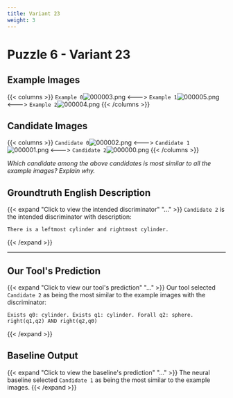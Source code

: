 ```yaml
---
title: Variant 23
weight: 3
---
```


# Puzzle 6 - Variant 23

## Example Images
{{< columns >}}
`Example 0`![000003.png](/clevr-variants/circle-at-ends/fovariant-23/render/images/CLEVR_val_000003.png)
<--->
`Example 1`![000005.png](/clevr-variants/circle-at-ends/fovariant-23/render/images/CLEVR_val_000005.png)
<--->
`Example 2`![000004.png](/clevr-variants/circle-at-ends/fovariant-23/render/images/CLEVR_val_000004.png)
{{< /columns >}}

## Candidate Images
{{< columns >}}
`Candidate 0`![000002.png](/clevr-variants/circle-at-ends/fovariant-23/render/images/CLEVR_val_000002.png)
<--->
`Candidate 1`![000001.png](/clevr-variants/circle-at-ends/fovariant-23/render/images/CLEVR_val_000001.png)
<--->
`Candidate 2`![000000.png](/clevr-variants/circle-at-ends/fovariant-23/render/images/CLEVR_val_000000.png)
{{< /columns >}}

*Which candidate among the above candidates is most similar to all the example images? Explain why.*

## Groundtruth English Description

{{< expand "Click to view the intended discriminator" "..." >}}
`Candidate 2` is the intended discriminator with description:
```plaintext 
There is a leftmost cylinder and rightmost cylinder.
```
{{< /expand >}}

---



## Our Tool's Prediction

{{< expand "Click to view our tool's prediction" "..." >}}
Our tool selected `Candidate 2` as being the most similar to the example images with the discriminator:
```plaintext
Exists q0: cylinder. Exists q1: cylinder. Forall q2: sphere. right(q1,q2) AND right(q2,q0)
```
{{< /expand >}}



## Baseline Output

{{< expand "Click to view the baseline's prediction" "..." >}}
The neural baseline selected `Candidate 1` as being the most similar to the example images.
{{< /expand >}}

